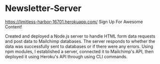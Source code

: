 # Newsletter-Server

https://limitless-harbor-16701.herokuapp.com/
Sign Up For Awesome Content!

Created and deployed a Node.js server to handle HTML form data requests and post data to Mailchimp databases. The server responds to whether the data was successfully sent to databases or if there were any errors. Using npm modules, I established a server, connected it to Mailchimp's API, then deployed it using Heroku's API through using CLI commands.

